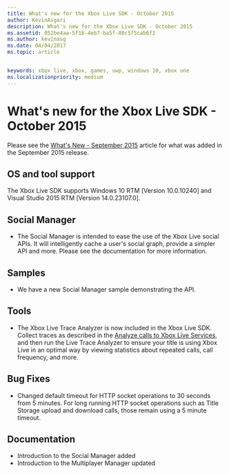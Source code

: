 ```yaml
---
title: What's new for the Xbox Live SDK - October 2015
author: KevinAsgari
description: What's new for the Xbox Live SDK - October 2015
ms.assetid: 052be4aa-5f18-4eb7-ba5f-80c5f5cab6f2
ms.author: kevinasg
ms.date: 04/04/2017
ms.topic: article


keywords: xbox live, xbox, games, uwp, windows 10, xbox one
ms.localizationpriority: medium
---
```


# What's new for the Xbox Live SDK - October 2015

Please see the [What's New - September 2015](1509-whats-new.md) article for what was added in the September 2015 release.


## OS and tool support
The Xbox Live SDK supports Windows 10 RTM [Version 10.0.10240] and Visual Studio 2015 RTM [Version 14.0.23107.0].

## Social Manager
* The Social Manager is intended to ease the use of the Xbox Live social APIs.  It will intelligently cache a user's social graph, provide a simpler API and more.  Please see the documentation for more information.

## Samples
* We have a new Social Manager sample demonstrating the API.

## Tools
* The Xbox Live Trace Analyzer is now included in the Xbox Live SDK.  Collect traces as described in the [Analyze calls to Xbox Live Services](../tools/analyze-service-calls.md), and then run the Live Trace Analyzer to ensure your title is using Xbox Live in an optimal way by viewing statistics about repeated calls, call frequency, and more.

## Bug Fixes
* Changed default timeout for HTTP socket operations to 30 seconds from 5 minutes.  For long running HTTP socket operations such as Title Storage upload and download calls, those remain using a 5 minute timeout.

## Documentation
* Introduction to the Social Manager added
* Introduction to the Multiplayer Manager updated
